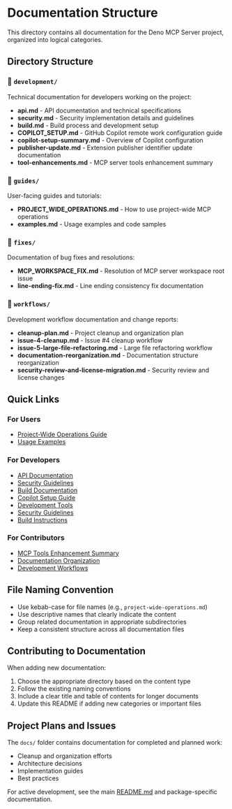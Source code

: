 # Documentation Structure

This directory contains all documentation for the Deno MCP Server project, organized into logical categories.

## Directory Structure

### 📁 `development/`

Technical documentation for developers working on the project:

- **api.md** - API documentation and technical specifications
- **security.md** - Security implementation details and guidelines
- **build.md** - Build process and development setup
- **COPILOT_SETUP.md** - GitHub Copilot remote work configuration guide
- **copilot-setup-summary.md** - Overview of Copilot configuration
- **publisher-update.md** - Extension publisher identifier update documentation
- **tool-enhancements.md** - MCP server tools enhancement summary

### 📁 `guides/`

User-facing guides and tutorials:

- **PROJECT_WIDE_OPERATIONS.md** - How to use project-wide MCP operations
- **examples.md** - Usage examples and code samples

### 📁 `fixes/`

Documentation of bug fixes and resolutions:

- **MCP_WORKSPACE_FIX.md** - Resolution of MCP server workspace root issue
- **line-ending-fix.md** - Line ending consistency fix documentation

### 📁 `workflows/`

Development workflow documentation and change reports:

- **cleanup-plan.md** - Project cleanup and organization plan
- **issue-4-cleanup.md** - Issue #4 cleanup workflow
- **issue-5-large-file-refactoring.md** - Large file refactoring workflow
- **documentation-reorganization.md** - Documentation structure reorganization
- **security-review-and-license-migration.md** - Security review and license changes

## Quick Links

### For Users

- [Project-Wide Operations Guide](guides/PROJECT_WIDE_OPERATIONS.md)
- [Usage Examples](guides/examples.md)

### For Developers

- [API Documentation](development/api.md)
- [Security Guidelines](development/security.md)
- [Build Documentation](development/build.md)
- [Copilot Setup Guide](development/COPILOT_SETUP.md)
- [Development Tools](development/tool-enhancements.md)
- [Security Guidelines](development/security.md)
- [Build Instructions](development/build.md)

### For Contributors

- [MCP Tools Enhancement Summary](development/tool-enhancements.md)
- [Documentation Organization](workflows/documentation-reorganization.md)
- [Development Workflows](workflows/)

## File Naming Convention

- Use kebab-case for file names (e.g., `project-wide-operations.md`)
- Use descriptive names that clearly indicate the content
- Group related documentation in appropriate subdirectories
- Keep a consistent structure across all documentation files

## Contributing to Documentation

When adding new documentation:

1. Choose the appropriate directory based on the content type
2. Follow the existing naming conventions
3. Include a clear title and table of contents for longer documents
4. Update this README if adding new categories or important files

## Project Plans and Issues

The `docs/` folder contains documentation for completed and planned work:

- Cleanup and organization efforts
- Architecture decisions
- Implementation guides
- Best practices

For active development, see the main [README.md](../README.md) and package-specific documentation.
